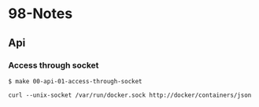 # 98-Notes

## Api

### Access through socket

`$ make 00-api-01-access-through-socket`

```
curl --unix-socket /var/run/docker.sock http://docker/containers/json
``` 

